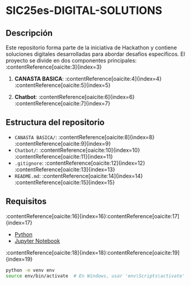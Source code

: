 # SIC25es-DIGITAL-SOLUTIONS

## Descripción

Este repositorio forma parte de la iniciativa de Hackathon y contiene soluciones digitales desarrolladas para abordar desafíos específicos. El proyecto se divide en dos componentes principales:&#8203;:contentReference[oaicite:3]{index=3}

1. **CANASTA BASICA**: :contentReference[oaicite:4]{index=4}&#8203;:contentReference[oaicite:5]{index=5}

2. **Chatbot**: :contentReference[oaicite:6]{index=6}&#8203;:contentReference[oaicite:7]{index=7}

## Estructura del repositorio

- `CANASTA BASICA/`: :contentReference[oaicite:8]{index=8}&#8203;:contentReference[oaicite:9]{index=9}
- `Chatbot/`: :contentReference[oaicite:10]{index=10}&#8203;:contentReference[oaicite:11]{index=11}
- `.gitignore`: :contentReference[oaicite:12]{index=12}&#8203;:contentReference[oaicite:13]{index=13}
- `README.md`: :contentReference[oaicite:14]{index=14}&#8203;:contentReference[oaicite:15]{index=15}

## Requisitos

:contentReference[oaicite:16]{index=16}&#8203;:contentReference[oaicite:17]{index=17}

- [Python](https://www.python.org/downloads/)
- [Jupyter Notebook](https://jupyter.org/install)

:contentReference[oaicite:18]{index=18}&#8203;:contentReference[oaicite:19]{index=19}

```bash
python -m venv env
source env/bin/activate  # En Windows, usar 'env\Scripts\activate'

